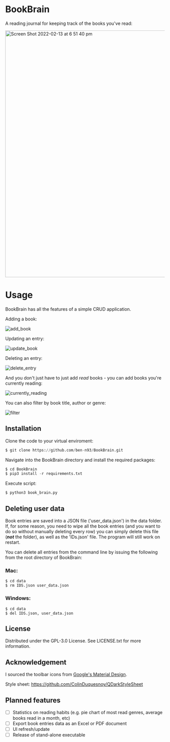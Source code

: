 # BookBrain

A reading journal for keeping track of the books you've read:

<img width="779" alt="Screen Shot 2022-02-13 at 6 51 40 pm" src="https://user-images.githubusercontent.com/84557025/153744184-ddda6893-ae9a-4080-b93d-05c0c1c3ce96.png">

# Usage

BookBrain has all the features of a simple CRUD application.

Adding a book:

![add_book](https://user-images.githubusercontent.com/84557025/153744325-2a4c501d-2c65-4fa9-a1f4-ee05d477775b.gif)

Updating an entry:

![update_book](https://user-images.githubusercontent.com/84557025/153744380-027b3085-3444-4b0e-b32e-af59c33a85d8.gif)

Deleting an entry:

![delete_entry](https://user-images.githubusercontent.com/84557025/153744386-1356fe12-ce26-4d5b-9edf-8666005ecf8a.gif)

And you don't just have to just add _read_ books - you can add books you're currently reading:

![currently_reading](https://user-images.githubusercontent.com/84557025/153744393-1e0abe51-0695-4e87-9e73-b1f1b6e8f398.gif)

You can also filter by book title, author or genre:

![filter](https://user-images.githubusercontent.com/84557025/153744446-8fcf2f0a-f9ed-4d58-9a7a-c757d3906205.gif)

## Installation

Clone the code to your virtual enviroment:

``` python
$ git clone https://github.com/ben-n93/BookBrain.git
```
Navigate into the BookBrain directory and install the required packages:

```python
$ cd BookBrain
$ pip3 install -r requirements.txt
```

Execute script:
```python
$ python3 book_brain.py
```

## Deleting user data

Book entries are saved into a JSON file ('user_data.json') in the data folder. If, for some reason, you need to wipe all the book entries (and you want to do so without manually deleting every row) you can simply delete this file (**_not_** the folder), as well as the 'IDs.json' file. The program will still work on restart.

You can delete all entries from the command line by issuing the following from the root directory of BookBrain:

### Mac:
```
$ cd data
$ rm IDS.json user_data.json
```
### Windows:
```
$ cd data
$ del IDS.json, user_data.json
```

## License

Distributed under the GPL-3.0 License. See LICENSE.txt for more information.

## Acknowledgement

I sourced the toolbar icons from [Google's Material Design](https://fonts.google.com/icons).

Style sheet: https://github.com/ColinDuquesnoy/QDarkStyleSheet

## Planned features
- [ ] Statistics on reading habits (e.g. pie chart of most read genres, average books read in a month, etc)
- [ ] Export book entries data as an Excel or PDF document
- [ ] UI refresh/update
- [ ] Release of stand-alone executable
